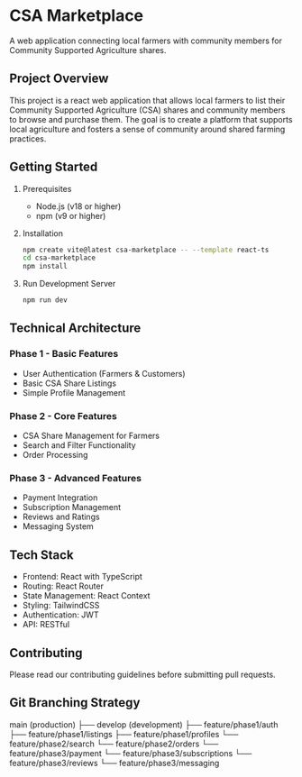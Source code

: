 # CSA Marketplace

A web application connecting local farmers with community members for Community Supported Agriculture shares.

## Project Overview
This project is a react web application that allows local farmers to list their Community Supported Agriculture (CSA) shares and community members to browse and purchase them. The goal is to create a platform that supports local agriculture and fosters a sense of community around shared farming practices.

## Getting Started

1. Prerequisites
   - Node.js (v18 or higher)
   - npm (v9 or higher)

2. Installation
   ```bash
   npm create vite@latest csa-marketplace -- --template react-ts
   cd csa-marketplace
   npm install
   ```

3. Run Development Server
   ```bash
   npm run dev
   ```

## Technical Architecture

### Phase 1 - Basic Features
- User Authentication (Farmers & Customers)
- Basic CSA Share Listings
- Simple Profile Management

### Phase 2 - Core Features
- CSA Share Management for Farmers
- Search and Filter Functionality
- Order Processing

### Phase 3 - Advanced Features
- Payment Integration
- Subscription Management
- Reviews and Ratings
- Messaging System

## Tech Stack
- Frontend: React with TypeScript
- Routing: React Router
- State Management: React Context
- Styling: TailwindCSS
- Authentication: JWT
- API: RESTful

## Contributing
Please read our contributing guidelines before submitting pull requests.

## Git Branching Strategy

main (production)
├── develop (development)
    ├── feature/phase1/auth
    ├── feature/phase1/listings
    ├── feature/phase1/profiles
    └── feature/phase2/search
    └── feature/phase2/orders
    └── feature/phase3/payment
    └── feature/phase3/subscriptions
    └── feature/phase3/reviews
    └── feature/phase3/messaging